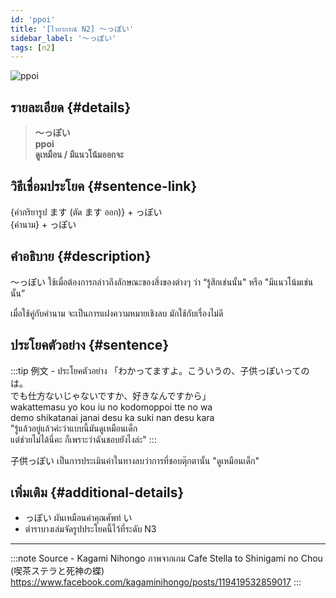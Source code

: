 ```yaml
---
id: 'ppoi'
title: '[ไวยากรณ์ N2] 〜っぽい'
sidebar_label: '〜っぽい'
tags: [n2]
---
```


![ppoi](https://res.cloudinary.com/kagamiweb/image/upload/v1631627506/nihongo/grammar/n2/ppoi.png)

## รายละเอียด {#details}

> **〜っぽい**  
> **ppoi**  
> **ดูเหมือน / มีแนวโน้มออกจะ**

## วิธีเชื่อมประโยค {#sentence-link}

{คำกริยารูป ます (ตัด ます ออก)} + っぽい  
{คำนาม} + っぽい

## คำอธิบาย {#description}

〜っぽい ใช้เมื่อต้องการกล่าวถึงลักษณะของสิ่งของต่างๆ ว่า “รู้สึกเช่นนั้น" หรือ "มีแนวโน้มเช่นนั้น”

เมื่อใช้คู่กับคำนาม จะเป็นการแฝงความหมายเชิงลบ มักใช้กับเรื่องไม่ดี

## ประโยคตัวอย่าง {#sentence}

:::tip 例文 - ประโยคตัวอย่าง
「わかってますよ。こういうの、子供っぽいってのは。  
でも仕方ないじゃないですか、好きなんですから」  
wakattemasu yo kou iu no kodomoppoi tte no wa  
demo shikatanai janai desu ka suki nan desu kara  
"รู้แล้วอยู่แล้วค่ะว่าแบบนี้มันดูเหมือนเด็ก  
แต่ช่วยไม่ได้นี่คะ ก็เพราะว่าฉันชอบยังไงล่ะ"
:::

子供っぽい เป็นการประเมินค่าในทางลบว่าการที่ชอบตุ๊กตานั้น "ดูเหมือนเด็ก"

## เพิ่มเติม {#additional-details}

- っぽい ผันเหมือนคำคุณศัพท์ い
- ตำราบางเล่มจัดรูปประโยคนี้ไว้ที่ระดับ N3

---
:::note Source - Kagami Nihongo
ภาพจากเกม Cafe Stella to Shinigami no Chou (喫茶ステラと死神の蝶)
https://www.facebook.com/kagaminihongo/posts/119419532859017
:::
